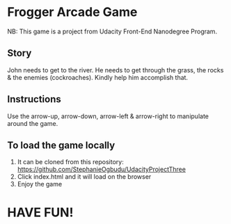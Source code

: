 # Frogger Arcade Game
NB: This game is a project from Udacity Front-End Nanodegree Program.

## Story
John needs to get to the river. He needs to get through the grass, the rocks & the enemies (cockroaches).
Kindly help him accomplish that.

## Instructions
Use the arrow-up, arrow-down, arrow-left & arrow-right to manipulate around the game.

## To load the game locally
1. It can be cloned from this repository:
   https://github.com/StephanieOgbudu/UdacityProjectThree
2. Click index.html and it will load on the browser
3. Enjoy the game

# HAVE FUN!
